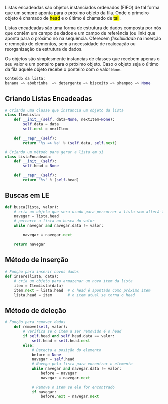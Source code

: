 Listas encadeadas são objetos instanciados ordenados (FIFO) de tal forma que um sempre aponta para o próximo objeto da fila. Onde o primeiro objeto é chamado de <mark class="hltr-yellow">head</mark> e o último é chamado de <mark class="hltr-yellow">tail</mark>. 

Listas encadeadas são uma forma de estrutura de dados composta por nós que contêm um campo de  dados e um campo de referência (ou link) que aponta para o próximo nó na sequência. Oferecem *flexibilidade* na inserção e remoção de elementos, sem a necessidade de realocação ou reorganização da estrutura de dados.

Os objetos são simplesmente instancias de classes que recebem apenas o seu valor e um ponteiro para o próximo objeto. Caso o objeto seja o último da fila aquele objeto recebe o ponteiro com o valor `None`. 

```python
Conteúdo da lista: 
banana => abobrinha  => detergente => biscoito => shampoo => None
```

## Criando Listas Encadeadas

```python
# Criando uma classe que instancia um objeto da lista
class ItemLista:
	def __init__(self, data=None, nextItem=None):
        self.data = data
        self.next = nextItem

	def __repr__(self):
        return '%s => %s' % (self.data, self.next)

# Criando um método para gerar a lista em si
class ListaEncadeada:
    def __init__(self):
        self.head = None
    
    def __repr__(self):
        return "%s" % (self.head)
```

## Buscas em LE

```python
def busca(lista, valor):
	# cria um objeto que sera usado para percorrer a lista sem alterá-la 
	navegar = lista.head
	# percorre a lista em busca do valor
	while navegar and navegar.data != valor:
	
		navegar = navegar.next
	
	return navegar
```

## Método de inserção

```python
# Função para inserir novos dados
def insere(lista, data):
    # cria um objeto para armazenar um novo item da lista
    item = ItemLista(data) 
    item.next = lista.head  # o head é apontado como próximo item
    lista.head = item       # o item atual se torna o head
```

## Método de deleção

```python
# Função para remover dados
    def remove(self, valor):
        # Verifica se o item a ser removido é o head
        if self.head and self.head.data == valor:
            self.head = self.head.next
        else:
            # Detecta a posição do elemento
            before = None
            navegar = self.head
            # Navega pela lista para encontrar o elemento
            while navegar and navegar.data != valor:
                before = navegar
                navegar = navegar.next
            
            # Remove o item se ele for encontrado
            if navegar:
                before.next = navegar.next
```